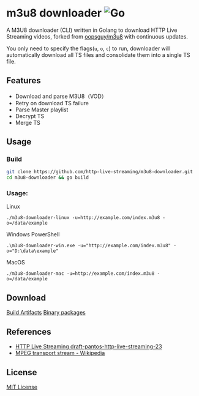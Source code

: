# m3u8 downloader ![Go](https://github.com/http-live-streaming/m3u8-downloader/workflows/Go/badge.svg?branch=master)
A M3U8 downloader (CLI) written in Golang to download HTTP Live Streaming videos, forked from [oopsguy/m3u8](https://github.com/oopsguy/m3u8) with continuous updates.

You only need to specify the flags(`u`, `o`, `c`) to run, downloader will automatically download all TS files and consolidate them into a single TS file.

## Features

- Download and parse M3U8（VOD）
- Retry on download TS failure
- Parse Master playlist
- Decrypt TS
- Merge TS

## Usage

### Build

```bash
git clone https://github.com/http-live-streaming/m3u8-downloader.git
cd m3u8-downloader && go build
```

### Usage:

Linux

```
./m3u8-downloader-linux -u=http://example.com/index.m3u8 -o=/data/example
```

Windows PowerShell

```
.\m3u8-downloader-win.exe -u="http://example.com/index.m3u8" -o="D:\data\example"
```

MacOS

```
./m3u8-downloader-mac -u=http://example.com/index.m3u8 -o=/data/example
```

## Download

[Build Artifacts](https://github.com/http-live-streaming/m3u8-downloader/actions)
[Binary packages](https://github.com/http-live-streaming/m3u8-downloader/releases)

## References

- [HTTP Live Streaming draft-pantos-http-live-streaming-23](https://tools.ietf.org/html/draft-pantos-http-live-streaming-23#section-4.3.4.2)
- [MPEG transport stream - Wikipedia](https://en.wikipedia.org/wiki/MPEG_transport_stream)

## License

[MIT License](./LICENSE)
